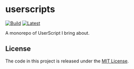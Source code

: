 # userscripts

[![Build](https://github.com/mogeko/userscripts/actions/workflows/build.yml/badge.svg)](https://github.com/mogeko/userscripts/actions/workflows/build.yml)
[![Latest](https://img.shields.io/badge/dynamic/json?color=ff69b4&label=Latest&query=%24.date&url=https%3A%2F%2Fmogeko.github.io%2Fuserscripts%2Findex.json)](https://mogeko.github.io/userscripts)

A monorepo of UserScript I bring about.

## License

The code in this project is released under the [MIT License](./LICENSE).
